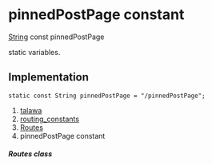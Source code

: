 
<div>

# pinnedPostPage constant

</div>


[String](https://api.flutter.dev/flutter/dart-core/String-class.html)
const pinnedPostPage



static variables.



## Implementation

``` language-dart
static const String pinnedPostPage = "/pinnedPostPage";
```







1.  [talawa](../../index.md)
2.  [routing_constants](../../constants_routing_constants/)
3.  [Routes](../../constants_routing_constants/Routes-class.md)
4.  pinnedPostPage constant

##### Routes class








